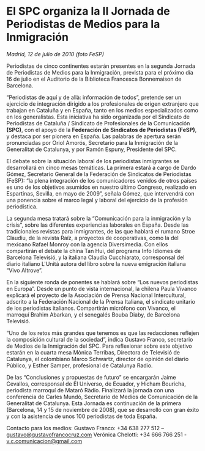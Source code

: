 # El SPC organiza la II Jornada de Periodistas de Medios para la Inmigración

*Madrid, 12 de julio de 2010 (foto FeSP)*

Periodistas de cinco continentes estarán presentes en la segunda Jornada de Periodistas de Medios para la Inmigración, prevista para el próximo día 16 de julio en el Auditorio de la Biblioteca Francesca Bonnemaison de Barcelona.

“Periodistas de aquí y de allà: información de todos”, pretende ser un ejercicio de integración dirigido a los profesionales de origen extranjero que trabajan en Cataluña y en España, tanto en los medios especializados como en los generalistas. Esta iniciativa ha sido organizada por el Sindicato de Periodistas de Cataluña / Sindicato de Profesionales de la Comunicación **(SPC)**, con el apoyo de la **Federación de Sindicatos de Periodistas (FeSP)**, y destaca por ser pionera en España. Las palabras de apertura serán pronunciadas por Oriol Amorós, Secretario para la Inmigración de la Generalitat de Catalunya, y por Ramón Espuny, Presidente del SPC.

El debate sobre la situación laboral de los periodistas inmigrantes se desarrollará en cinco mesas temáticas. La primera estará a cargo de Dardo Gómez, Secretario General de la Federación de Sindicatos de Periodistas (FeSP): “la plena integración de los comunicadores venidos de otros países es uno de los objetivos asumidos en nuestro último Congreso, realizado en Espartinas, Sevilla, en mayo de 2009”, señala Gómez, que intervendrá con una ponencia sobre el marco legal y laboral del ejercicio de la profesión periodística.

La segunda mesa tratará sobre la “Comunicación para la inmigración y la crisis”, sobre las diferentes experiencias laborales en España. Desde las tradicionales revistas para inmigrantes, de las que hablará el rumano Stroe Claudiu, de la revista Raíz, a proyectos de cooperativas, como la del mexicano Rafael Monroy con la agencia Diversimedia. Con ellos compartirán el debate la china Tan Hui, del programa Info Idiomes de Barcelona Televisió, y la italiana Claudia Cucchiarato, corresponsal del diario italiano L'Unità autora del libro sobre la nueva emigración italiana “Vivo Altrove”.

En la siguiente ronda de ponentes se hablará sobre “Los nuevos periodistas en Europa”. Desde un punto de vista internacional, la chilena Paula Vivanco explicará el proyecto de la Asociación de Prensa Nacional Intercultural, adscrito a la Federación Nacional de la Prensa Italiana, el sindicato unitario de los periodistas italianos. Compartirán micrófono con Vivanco, el marroquí Brahim Abarkan, y el senegalés Bouba Diaby, de Barcelona Televisió.

“Uno de los retos más grandes que tenemos es que las redacciones reflejen la composición cultural de la sociedad”, indica Gustavo Franco, secretario de Medios de la Inmigración del SPC. Para reflexionar sobre este objetivo estarán en la cuarta mesa Mònica Terribas, Directora de Televisió de Catalunya, el colombiano Marco Schwartz, director de opinión del diario Público, y Esther Samper, profesional de Catalunya Radio.

De las “Conclusiones y propuestas de futuro” se encargarán Jaime Cevallos, corresponsal de El Universo, de Ecuador, y Hicham Bouricha, periodista marroquí de Mataró Ràdio. Finalizará la jornada con una conferencia de Carles Mundó, Secretario de Medios de Comunicación de la Generalitat de Catalunya. Esta Jornada es continuación de la primera (Barcelona, 14 y 15 de noviembre de 2008), que se desarrolló con gran éxito y con la asistencia de unos 100 periodistas de toda España.

Contacto para los medios:
Gustavo Franco: +34 638 277 512 – gustavo@gustavofrancocruz.com
Verónica Chelotti: +34 666 766 251 - v.c.comunicacion@gmail.com
